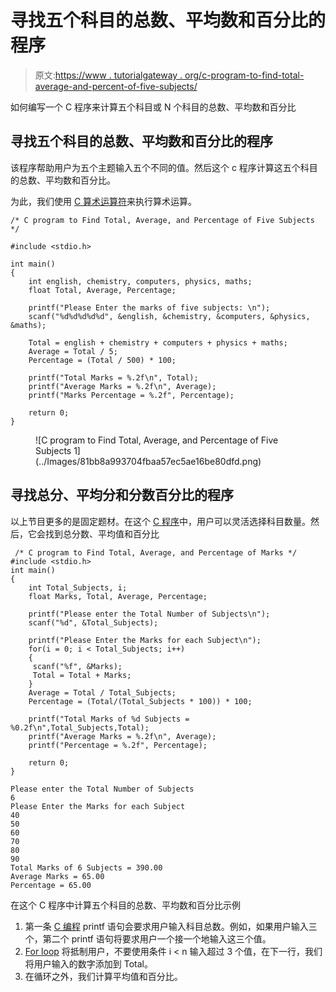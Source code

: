# 寻找五个科目的总数、平均数和百分比的程序

> 原文:[https://www . tutorialgateway . org/c-program-to-find-total-average-and-percent-of-five-subjects/](https://www.tutorialgateway.org/c-program-to-find-total-average-and-percentage-of-five-subjects/)

如何编写一个 C 程序来计算五个科目或 N 个科目的总数、平均数和百分比

## 寻找五个科目的总数、平均数和百分比的程序

该程序帮助用户为五个主题输入五个不同的值。然后这个 c 程序计算这五个科目的总数、平均数和百分比。

为此，我们使用 [C 算术运算符](https://www.tutorialgateway.org/arithmetic-operators-in-c/)来执行算术运算。

```
/* C program to Find Total, Average, and Percentage of Five Subjects */

#include <stdio.h>

int main()
{
    int english, chemistry, computers, physics, maths; 
    float Total, Average, Percentage;

    printf("Please Enter the marks of five subjects: \n");
    scanf("%d%d%d%d%d", &english, &chemistry, &computers, &physics, &maths);

    Total = english + chemistry + computers + physics + maths;
    Average = Total / 5;
    Percentage = (Total / 500) * 100;

    printf("Total Marks = %.2f\n", Total);
    printf("Average Marks = %.2f\n", Average);
    printf("Marks Percentage = %.2f", Percentage);

    return 0;
}
```

<figure class="wp-block-image">![C program to Find Total, Average, and Percentage of Five Subjects 1](../Images/81bb8a993704fbaa57ec5ae16be80dfd.png)</figure>

## 寻找总分、平均分和分数百分比的程序

以上节目更多的是固定题材。在这个 [C 程序](https://www.tutorialgateway.org/c-programming-examples/)中，用户可以灵活选择科目数量。然后，它会找到总分数、平均值和百分比

```
 /* C program to Find Total, Average, and Percentage of Marks */  
#include <stdio.h>  
int main()
{
    int Total_Subjects, i;  
    float Marks, Total, Average, Percentage;

    printf("Please enter the Total Number of Subjects\n");  
    scanf("%d", &Total_Subjects);  

    printf("Please Enter the Marks for each Subject\n");  
    for(i = 0; i < Total_Subjects; i++)
    {
     scanf("%f", &Marks);
     Total = Total + Marks; 
    }  
    Average = Total / Total_Subjects;
    Percentage = (Total/(Total_Subjects * 100)) * 100;  

    printf("Total Marks of %d Subjects = %0.2f\n",Total_Subjects,Total);  
    printf("Average Marks = %.2f\n", Average);  
    printf("Percentage = %.2f", Percentage);  

    return 0;  
}
```

```
Please enter the Total Number of Subjects
6
Please Enter the Marks for each Subject
40
50
60
70
80
90
Total Marks of 6 Subjects = 390.00
Average Marks = 65.00
Percentage = 65.00
```

在这个 C 程序中计算五个科目的总数、平均数和百分比示例

1.  第一条 [C 编程](https://www.tutorialgateway.org/c-programming/) printf 语句会要求用户输入科目总数。例如，如果用户输入三个，第二个 printf 语句将要求用户一个接一个地输入这三个值。
2.  [For loop](https://www.tutorialgateway.org/for-loop-in-c-programming/) 将抵制用户，不要使用条件 i < n 输入超过 3 个值，在下一行，我们将用户输入的数字添加到 Total。
3.  在循环之外，我们计算平均值和百分比。